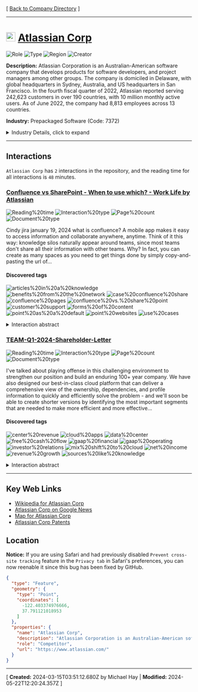 [ [Back to Company Directory](./README.md) ]

---

# <img src="https://www.atlassian.com/apple-touch-icon.png" alt="Atlassian Corp Logo" height="25px" title="Atlassian Corp" />  [Atlassian Corp](https://www.atlassian.com/) 


![Role](https://img.shields.io/badge/Role-Competitor-blue?style=for-the-badge)&nbsp;![Type](https://img.shields.io/badge/Type-Public-blue?style=for-the-badge)&nbsp;![Region](https://img.shields.io/badge/Region-AMER-blue?style=for-the-badge)&nbsp;![Creator](https://img.shields.io/badge/Creator-Michael%20Hay-blue?style=for-the-badge)

**Description:** Atlassian Corporation is an Australian-American software company that develops products for software developers, and project managers among other groups. The company is domiciled in Delaware, with global headquarters in Sydney, Australia, and US headquarters in San Francisco.  In the fourth fiscal quarter of 2022, Atlassian reported serving 242,623 customers in over 190 countries, with 10 million monthly active users. As of June 2022, the company had 8,813 employees across 13 countries. 

**Industry:** Prepackaged Software (Code: 7372) 


<details>
<summary>Industry Details, click to expand</summary>

* **Major Group** &#8594; Business Services (Code: 73)
* **Industry Group** &#8594; Computer Programming, Data Processing, And Other Computer Related Services (Code: 737)
* **Industry** &#8594; Prepackaged Software (Code: 7372)

</details>

---


## Interactions
`Atlassian Corp` has `2` interactions in the repository, and the reading time for all interactions is `48` minutes.

###  [Confluence vs SharePoint - When to use which? - Work Life by Atlassian](/Interactions/Confluence%20vs%20SharePoint%20-%20When%20to%20use%20which?%20-%20Work%20Life%20by%20Atlassian.pdf) 


![Reading%20time](https://img.shields.io/badge/Reading%20time-13%20minutes-blue?style=for-the-badge)&nbsp;![Interaction%20type](https://img.shields.io/badge/Interaction%20type-Blog%20Post-blue?style=for-the-badge)&nbsp;![Page%20count](https://img.shields.io/badge/Page%20count-13-blue?style=for-the-badge)&nbsp;![Document%20type](https://img.shields.io/badge/Document%20type-application%2Fpdf-blue?style=for-the-badge)

Cindy jira january 19, 2024 what is confluence? A mobile app makes it easy to access information and collaborate anywhere, anytime. Think of it this way: knowledge silos naturally appear around teams, since most teams don't share all their information with other teams. Why? In fact, you can create as many spaces as you need to get things done by simply copy-and-pasting the url of...

#### Discovered tags


![articles%20in%20a%20knowledge](https://img.shields.io/badge/articles%20in%20a%20knowledge-blue?style=for-the-badge)&nbsp;![benefits%20from%20the%20network](https://img.shields.io/badge/benefits%20from%20the%20network-blue?style=for-the-badge)&nbsp;![case%20confluence%20share](https://img.shields.io/badge/case%20confluence%20share-blue?style=for-the-badge)&nbsp;![confluence%20pages](https://img.shields.io/badge/confluence%20pages-blue?style=for-the-badge)&nbsp;![confluence%20vs.%20share%20point](https://img.shields.io/badge/confluence%20vs.%20share%20point-blue?style=for-the-badge)&nbsp;![customer%20support](https://img.shields.io/badge/customer%20support-blue?style=for-the-badge)&nbsp;![forms%20of%20content](https://img.shields.io/badge/forms%20of%20content-blue?style=for-the-badge)&nbsp;![point%20as%20a%20default](https://img.shields.io/badge/point%20as%20a%20default-blue?style=for-the-badge)&nbsp;![point%20websites](https://img.shields.io/badge/point%20websites-blue?style=for-the-badge)&nbsp;![use%20cases](https://img.shields.io/badge/use%20cases-blue?style=for-the-badge)



<details>
<summary>Interaction abstract</summary>

confluence is a connected workspace for teams of all sizes that need a hub for company-wide knowledge. It's open-by-default design philosophy means everyone with access to your confluence site can access content unless you choose to restrict permissions. Whiteboards mimic in-office whiteboards of the past but are supercharged with the ability to convert sticky notes into jira tickets with one click. Smart links connect other popular apps like figma and google drive to create a moveable interface rich with timers, votes, and more. The website has an active marketplace with active integrations with back-to-back pages and it's easy to collaborate on one place and keep all the work organized on the other place. Confluence was designed to digitally replicate the environment where you write, edit and discuss your work, real-time co-editing with teammates, comments, version history and notifications make collaborating on a single page an easy process. To be able to grow at 80,000+ people, knowledge needs to be passed on, conserved and consolidated so that the entire company works moreefficiently. For example, the customer success team identifies a bug in a product, which they pass to the product team to triage and when engineering starts working on that fix....
</details>



###  [TEAM-Q1-2024-Shareholder-Letter](/Interactions/TEAM-Q1-2024-Shareholder-Letter.pdf) 


![Reading%20time](https://img.shields.io/badge/Reading%20time-35%20minutes-blue?style=for-the-badge)&nbsp;![Interaction%20type](https://img.shields.io/badge/Interaction%20type-Blog%20Post-blue?style=for-the-badge)&nbsp;![Page%20count](https://img.shields.io/badge/Page%20count-24-blue?style=for-the-badge)&nbsp;![Document%20type](https://img.shields.io/badge/Document%20type-application%2Fpdf-blue?style=for-the-badge)

I've talked about playing offense in this challenging environment to strengthen our position and build an enduring 100+ year company. We have also designed our best-in-class cloud platform that can deliver a comprehensive view of the ownership, dependencies, and profile information to quickly and efficiently solve the problem - and we'll soon be able to create shorter versions by identifying the most important segments that are needed to make more efficient and more effective...

#### Discovered tags


![center%20revenue](https://img.shields.io/badge/center%20revenue-blue?style=for-the-badge)&nbsp;![cloud%20apps](https://img.shields.io/badge/cloud%20apps-blue?style=for-the-badge)&nbsp;![data%20center](https://img.shields.io/badge/data%20center-blue?style=for-the-badge)&nbsp;![free%20cash%20flow](https://img.shields.io/badge/free%20cash%20flow-blue?style=for-the-badge)&nbsp;![gaap%20financial](https://img.shields.io/badge/gaap%20financial-blue?style=for-the-badge)&nbsp;![gaap%20operating](https://img.shields.io/badge/gaap%20operating-blue?style=for-the-badge)&nbsp;![investor%20relations](https://img.shields.io/badge/investor%20relations-blue?style=for-the-badge)&nbsp;![mix%20shift%20to%20cloud](https://img.shields.io/badge/mix%20shift%20to%20cloud-blue?style=for-the-badge)&nbsp;![net%20income](https://img.shields.io/badge/net%20income-blue?style=for-the-badge)&nbsp;![revenue%20growth](https://img.shields.io/badge/revenue%20growth-blue?style=for-the-badge)&nbsp;![sources%20like%20knowledge](https://img.shields.io/badge/sources%20like%20knowledge-blue?style=for-the-badge)



<details>
<summary>Interaction abstract</summary>

In the last year, atlassian has been playing offense to strengthen its position and build an enduring 100-year-old company. It is shipping innovative new products, delivering ai-powered capabilities that will transform how its customers get work done, strengthening their position through strategic acquisitions and building a championship team. The company invests more in R&D than its peers and has a best-in-class cloud platform, so it has deep expertise across a wide range of engineering domains and can deliver new capabilities faster (and better) than peers. Itsm customers are switching from legacy itsm solutions to jira service management to deliver outstanding service at scale. compass is a new and improved way to navigate the developer experience, which is off to a flyer with several thousand paying customers already. Compass was built on the cloud and benefits from the analytics, automation, and capabilities we've been building.  and it also provides another compelling reason for customers to migrate to Jira, as well as unleashing the power of iAi across the platform. Customers at hundreds of companies large and small participated in the early access program and "love the hell out of it," according to the feedback from customers who have already used it. They are already experiencing these powerful new features....
</details>



---


## Key Web Links

*  [Wikipedia for Atlassian Corp](https://en.wikipedia.org/wiki/Atlassian) 
*  [Atlassian Corp on Google News](https%3A%2F%2Fnews.google.com%2Fsearch%3Fq%3DAtlassian%2520Corp) 
*  [Map for Atlassian Corp](https%3A%2F%2Fwww.google.com%2Fmaps%2Fplace%2F350%2520Bush%2520St%252C%2520Floor%252013%252C%2520San%2520Francisco%252C%2520California%252C%252094104) 
*  [Atlassian Corp Patents](https%3A%2F%2Fpatents.google.com%2F%3Fassignee%3DAtlassian%2520Corp) 


## Location
**Notice:** If you are using Safari and had previously disabled `Prevent cross-site tracking` feature in the `Privacy tab` in Safari's preferences, you can now reenable it since this bug has been fixed by GitHub.

```geojson
{
  "type": "Feature",
  "geometry": {
    "type": "Point",
    "coordinates": [
      -122.403374976666,
      37.791121018953
    ]
  },
  "properties": {
    "name": "Atlassian Corp",
    "description": "Atlassian Corporation is an Australian-American software company that develops products for software developers, and project managers among other groups. The company is domiciled in Delaware, with global headquarters in Sydney, Australia, and US headquarters in San Francisco.  In the fourth fiscal quarter of 2022, Atlassian reported serving 242,623 customers in over 190 countries, with 10 million monthly active users. As of June 2022, the company had 8,813 employees across 13 countries.",
    "role": "Competitor",
    "url": "https://www.atlassian.com/"
  }
}
```

---
[ **Created:** 2024-03-15T03:51:12.680Z by Michael Hay | **Modified:** 2024-05-22T12:20:24.357Z ]